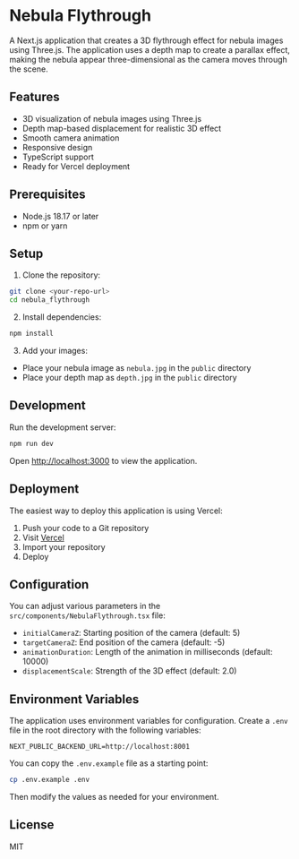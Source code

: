 # Nebula Flythrough

A Next.js application that creates a 3D flythrough effect for nebula images using Three.js. The application uses a depth map to create a parallax effect, making the nebula appear three-dimensional as the camera moves through the scene.

## Features

- 3D visualization of nebula images using Three.js
- Depth map-based displacement for realistic 3D effect
- Smooth camera animation
- Responsive design
- TypeScript support
- Ready for Vercel deployment

## Prerequisites

- Node.js 18.17 or later
- npm or yarn

## Setup

1. Clone the repository:
```bash
git clone <your-repo-url>
cd nebula_flythrough
```

2. Install dependencies:
```bash
npm install
```

3. Add your images:
- Place your nebula image as `nebula.jpg` in the `public` directory
- Place your depth map as `depth.jpg` in the `public` directory

## Development

Run the development server:

```bash
npm run dev
```

Open [http://localhost:3000](http://localhost:3000) to view the application.

## Deployment

The easiest way to deploy this application is using Vercel:

1. Push your code to a Git repository
2. Visit [Vercel](https://vercel.com)
3. Import your repository
4. Deploy

## Configuration

You can adjust various parameters in the `src/components/NebulaFlythrough.tsx` file:

- `initialCameraZ`: Starting position of the camera (default: 5)
- `targetCameraZ`: End position of the camera (default: -5)
- `animationDuration`: Length of the animation in milliseconds (default: 10000)
- `displacementScale`: Strength of the 3D effect (default: 2.0)

## Environment Variables

The application uses environment variables for configuration. Create a `.env` file in the root directory with the following variables:

```
NEXT_PUBLIC_BACKEND_URL=http://localhost:8001
```

You can copy the `.env.example` file as a starting point:

```bash
cp .env.example .env
```

Then modify the values as needed for your environment.

## License

MIT
